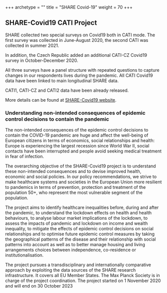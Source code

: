 +++
archetype = ""
title = "SHARE Covid-19"
weight = 70 
+++


## SHARE-Covid19 CATI Project

SHARE collected two special surveys on Covid19 both in CATI mode. The first survey was collected in June-August 2020, the second CATI was collected in summer 2021.

In addition, the Czech Republic added an additional CATI-CZ Covid19 survey in October-December 2020.

All three surveys have a panel structure with repeated questions to capture changes in our respondents lives during the pandemic. All CATI Covid19 data have been linked to main longitudinal SHARE data.

CATI1, CATI-CZ and CATI2 data have been already released.

  
More details can be found at [SHARE-Covid19 website](https://share-eric.eu/data/data-set-details/share-corona-survey-1).  

  

### Understanding non-intended consequences of epidemic control decisions to contain the pandemic

The non-intended consequences of the epidemic control decisions to contain the COVID-19 pandemic are huge and affect the well-being of European citizens in terms of economics, social relationships and health: Europe is experiencing the largest recession since World War II, social contacts have been interrupted and people avoid seeking medical treatment in fear of infection.

The overarching objective of the SHARE-Covid19 project is to understand these non-intended consequences and to devise improved health, economic and social policies. In our policy recommendations, we strive to make healthcare systems and societies in the European Union more resilient to pandemics in terms of prevention, protection and treatment of the population 50+, who represent the most vulnerable segment of the population.  
  
The project aims to identify healthcare inequalities before, during and after the pandemic, to understand the lockdown effects on health and health behaviours, to analyse labour market implications of the lockdown, to assess the impacts of pandemic and lockdown on income and wealth inequality, to mitigate the effects of epidemic control decisions on social relationships and to optimise future epidemic control measures by taking the geographical patterns of the disease and their relationship with social patterns into account as well as to better manage housing and living arrangements choices between independence, co-residence or institutionalisation.  
  
The project pursues a transdisciplinary and internationally comparative approach by exploiting the data sources of the SHARE research infrastructure. It covers all EU Member States. The Max Planck Society is in charge of the project coordination. The project started on 1 November 2020 and will end on 30 October 2023


